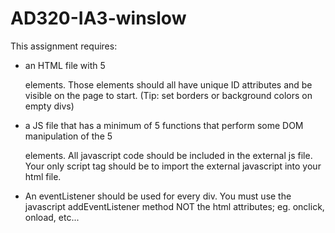 # AD320-IA3-winslow

This assignment requires:
- an HTML file with 5 <div> elements. Those elements should all have unique ID attributes and be visible on the page to start. (Tip: set borders or background colors on empty divs)

- a JS file that has a minimum of 5 functions that perform some DOM manipulation of the 5 <div> elements. All javascript code should be included in the external js file. Your only script tag should be to import the external javascript into your html file. 

- An eventListener should be used for every div. You must use the javascript addEventListener method NOT the html attributes; eg. onclick, onload, etc... 

